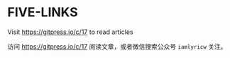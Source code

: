 # FIVE-LINKS

Visit https://gitpress.io/c/17 to read articles

访问 https://gitpress.io/c/17 阅读文章，或者微信搜索公众号 `iamlyricw` 关注。

